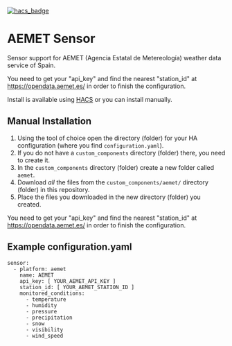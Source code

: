 [![hacs_badge](https://img.shields.io/badge/HACS-Default-orange.svg?style=for-the-badge)](https://github.com/custom-components/hacs)

# AEMET Sensor

Sensor support for AEMET (Agencia Estatal de Metereología) weather data service of Spain.

You need to get your "api_key" and find the nearest "station_id" at https://opendata.aemet.es/
in order to finish the configuration.

Install is available using [HACS](https://github.com/custom-components/hacs) or you can install manually.

## Manual Installation

1. Using the tool of choice open the directory (folder) for your HA configuration (where you find `configuration.yaml`).
2. If you do not have a `custom_components` directory (folder) there, you need to create it.
3. In the `custom_components` directory (folder) create a new folder called `aemet`.
4. Download _all_ the files from the `custom_components/aemet/` directory (folder) in this repository.
5. Place the files you downloaded in the new directory (folder) you created.

You need to get your "api_key" and find the nearest "station_id" at https://opendata.aemet.es/
in order to finish the configuration.

## Example configuration.yaml

```
sensor:
  - platform: aemet
    name: AEMET
    api_key: [ YOUR_AEMET_API_KEY ]
    station_id: [ YOUR_AEMET_STATION_ID ]
    monitored_conditions:
      - temperature
      - humidity
      - pressure
      - precipitation
      - snow
      - visibility
      - wind_speed
```
